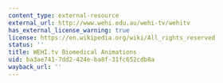 ```yaml
---
content_type: external-resource
external_url: http://www.wehi.edu.au/wehi-tv/wehitv
has_external_license_warning: true
license: https://en.wikipedia.org/wiki/All_rights_reserved
status: ''
title: WEHI.tv Biomedical Animations
uid: ba3ae741-7dd2-424e-ba8f-31fc652cdb8a
wayback_url: ''
---
```


